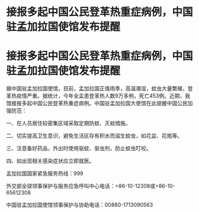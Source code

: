 # 接报多起中国公民登革热重症病例，中国驻孟加拉国使馆发布提醒

# 接报多起中国公民登革热重症病例，中国驻孟加拉国使馆发布提醒

据中国驻孟加拉国使馆，目前，孟加拉国正值雨季，高温潮湿，蚊虫大量繁殖，登革热疫情严重。据统计，今年全孟患登革热人数9万多例，死亡453例。近期，我馆接报多起中国公民登革热重症病例。中国驻孟加拉国大使馆在此提醒中国公民加强防范：

一、在人员居住较密集区域采取定期防蚊、灭蚊措施。

二、切实提高卫生意识，避免生活区存有积水而滋生蚊虫，如花盆、花瓶等。

三、注意备好药品，外出时使用驱蚊、驱虫剂，防止蚊虫叮咬。

四、如出现相关感染症状应立即就医。

孟加拉国国家紧急服务热线：999

外交部全球领事保护与服务应急呼叫中心电话：+86-10-12308或+86-10-65612308

中国驻孟加拉国使馆领事保护与协助电话：00880-1713090563

